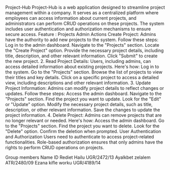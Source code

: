 Project-Hub
Project-Hub is a web application designed to streamline project management within a company. It serves as a centralized platform where employees can access information about current projects, and administrators can perform CRUD operations on these projects. The system includes user authentication and authorization mechanisms to ensure secure access.
Feature : Projects
Admin Actions
Create Project: Admins have the authority to add new projects to the system. Follow these steps:
Log in to the admin dashboard. Navigate to the "Projects" section. Locate the "Create Project" option. Provide the necessary project details, including title, description, and other relevant information. Click "Submit" to create the new project. 2. Read Project Details: Users, including admins, can access detailed information about existing projects. Here's how:
Log in to the system. Go to the "Projects" section. Browse the list of projects to view their titles and key details. Click on a specific project to access a detailed view, including descriptions and other relevant information. 3. Update Project Information: Admins can modify project details to reflect changes or updates. Follow these steps:
Access the admin dashboard. Navigate to the "Projects" section. Find the project you want to update. Look for the "Edit" or "Update" option. Modify the necessary project details, such as title, description, or other relevant information. Save the changes to update the project information. 4. Delete Project: Admins can remove projects that are no longer relevant or needed. Here's how:
Access the admin dashboard. Go to the "Projects" section. Find the project you want to delete. Look for the "Delete" option. Confirm the deletion when prompted. User Authentication and Authorization Users need to authenticate to access project-related functionalities. Role-based authorization ensures that only admins have the rights to perform CRUD operations on projects.




Group members              Name ID
Rediet Hailu                  UGR/2472/13 
Ayalkbet zelalem           ATR/2480/09 
Ezana kifle worku          UGR/4189/14

